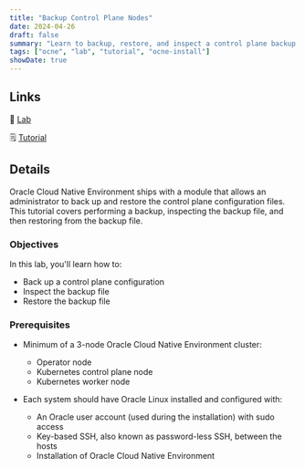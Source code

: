 ```yaml
---
title: "Backup Control Plane Nodes"
date: 2024-04-26
draft: false
summary: "Learn to backup, restore, and inspect a control plane backup for Oracle Cloud Native Environment."
tags: ["ocne", "lab", "tutorial", "ocne-install"]
showDate: true
---
```


## Links

:crescent_moon: [Lab](https://luna.oracle.com/lab/6055f3b0-aed4-443e-829a-6d3825b0507d)

:spiral_notepad: [Tutorial](https://docs.oracle.com/en/learn/ocne-cp-backup)

## Details

Oracle Cloud Native Environment ships with a module that allows an administrator to back up and restore the control plane configuration files. This tutorial covers performing a backup, inspecting the backup file, and then restoring from the backup file.

### Objectives

In this lab, you'll learn how to:

- Back up a control plane configuration
- Inspect the backup file
- Restore the backup file

### Prerequisites

- Minimum of a 3-node Oracle Cloud Native Environment cluster:

   - Operator node
   - Kubernetes control plane node
   - Kubernetes worker node

- Each system should have Oracle Linux installed and configured with:

   - An Oracle user account (used during the installation) with sudo access
   - Key-based SSH, also known as password-less SSH, between the hosts
   - Installation of Oracle Cloud Native Environment
